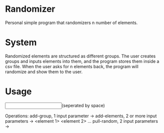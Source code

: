 # Randomizer

Personal simple program that randomizers n number of elements.

# System
Randomized elements are structured as different groups. The user creates groups and inputs elements into them, and the program stores them inside a csv file. When the user asks for n elements back, the program will randomize and show them to the user.

# Usage
<program name> <operation> <input parameters>(seperated by space)

Operations:
add-group, 1 input parameter -> <name of group>
add-elements, 2 or more input parameters -> <group name> <element 1> <element 2> ... <element n> 
pull-random, 2 input parameters -> <group name> <number of elements desired> 
